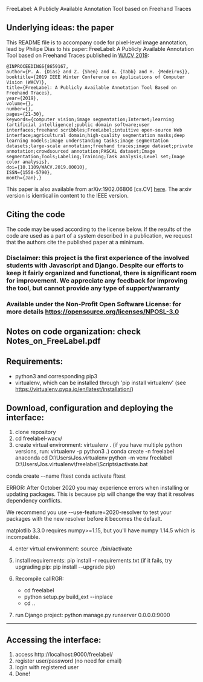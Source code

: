 FreeLabel: A Publicly Available Annotation Tool based on Freehand Traces

## Underlying ideas: the paper
This README file is to accompany code for pixel-level image annotation, lead by Philipe Dias to his paper: FreeLabel: A Publicly Available Annotation Tool based on Freehand Traces published in [WACV 2019](https://ieeexplore.ieee.org/document/8659167):

```
@INPROCEEDINGS{8659167,
author={P. A. {Dias} and Z. {Shen} and A. {Tabb} and H. {Medeiros}},
booktitle={2019 IEEE Winter Conference on Applications of Computer Vision (WACV)},
title={FreeLabel: A Publicly Available Annotation Tool Based on Freehand Traces},
year={2019},
volume={},
number={},
pages={21-30},
keywords={computer vision;image segmentation;Internet;learning (artificial intelligence);public domain software;user interfaces;freehand scribbles;FreeLabel;intuitive open-source Web interface;agricultural domain;high-quality segmentation masks;deep learning models;image understanding tasks;image segmentation datasets;large-scale annotation;freehand traces;image dataset;private annotation;crowdsourced annotation;PASCAL dataset;Image segmentation;Tools;Labeling;Training;Task analysis;Level set;Image color analysis},
doi={10.1109/WACV.2019.00010},
ISSN={1550-5790},
month={Jan},}
```
This paper is also available from arXiv:1902.06806 [cs.CV] [here](https://arxiv.org/abs/1902.06806). The arxiv version is identical in content to the IEEE version.

## Citing the code
The code may be used according to the license below.  If the results of the code are used as a part of a system described in a publication, we request that the authors cite the published paper at a minimum. 

### Disclaimer: this project is the first experience of the involved students with Javascript and Django. Despite our efforts to keep it fairly organized and functional, there is significant room for improvement. We appreciate any feedback for improving the tool, but cannot provide any type of support/warranty

### Available under the Non-Profit Open Software License: for more details https://opensource.org/licenses/NPOSL-3.0

## Notes on code organization: check Notes_on_FreeLabel.pdf

## Requirements:
- python3 and corresponding pip3
- virtualenv, which can be installed through 'pip install virtualenv' (see https://virtualenv.pypa.io/en/latest/installation/)

## Download, configuration and deploying the interface:
1. clone repository
2. cd freelabel-wacv/
3. create virtual environment: virtualenv . (if you have multiple python versions, run: virtualenv -p python3 .)
conda create -n freelabel anaconda
cd D:\Users\Jos\.virtualenv
python -m venv freelabel
D:\Users\Jos\.virtualenv\freelabel\Scripts\activate.bat

conda create --name fltest
conda activate fltest

ERROR: After October 2020 you may experience errors when installing or updating packages. This is because pip will change the way that it resolves dependency conflicts.

We recommend you use --use-feature=2020-resolver to test your packages with the new resolver before it becomes the default.

matplotlib 3.3.0 requires numpy>=1.15, but you'll have numpy 1.14.5 which is incompatible.


4. enter virtual environment: source ./bin/activate
5. install requirements: pip install -r requirements.txt (if it fails, try upgrading pip: pip install --upgrade pip)
6. Recompile callRGR: 
	- cd freelabel
	- python setup.py build_ext --inplace
	- cd ..
	
7. run Django project: python manage.py runserver 0.0.0.0:9000

---

## Accessing the interface:
1. access http://localhost:9000/freelabel/
2. register user/password (no need for email)
2. login with registered user
3. Done!

